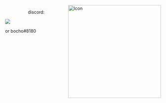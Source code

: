 <img src="https://images-ext-2.discordapp.net/external/4Mc-6tF_pjNbc6WzyZcuKkhcf215XWx-6MNUXx7UZfs/https/raw.githubusercontent.com/MicaelliMedeiros/micaellimedeiros/master/image/computer-illustration.png" min-width="300px" max-width="300px" width="300px" align="right" alt="Icon">

<p align="center">
    discord:
</p>

<p align="left">
    <a href="https://discord.com/users/724758835247448156" alt="Discord">
        <img src="https://img.shields.io/badge/-Discord-%23333?style=for-the-badge&logo=Discord&logoColor=FFFFFF&link=https://discord.gg/Z2AVF7Cdnt"/>
    </a>
</p>

<p align="left">
    or bocho#8180
</p>
